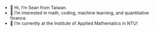 - 👋 Hi, I’m Sean from Taiwan.
- 👀 I’m interested in math, coding, machine learning, and quantitative finance.
- 🌱 I’m currently at the Institute of Applied Mathematics in NTU!

<!---
SeanChenTaipei/SeanChenTaipei is a ✨ special ✨ repository because its `README.md` (this file) appears on your GitHub profile.
You can click the Preview link to take a look at your changes.
--->
